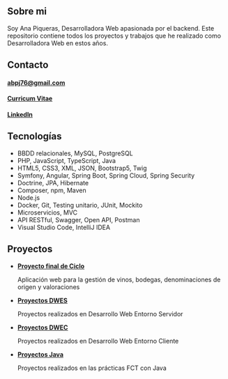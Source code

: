 ## Sobre mi
Soy Ana Piqueras, Desarrolladora Web apasionada por el backend. Este repositorio contiene todos los proyectos y trabajos que he realizado como Desarrolladora Web en estos años.
## Contacto
#### abpj76@gmail.com
#### [Curricum Vitae](CV_ANA.pdf)
#### [LinkedIn](https://www.linkedin.com/in/ana-piqueras-3245b428b/)
## Tecnologías
- BBDD relacionales, MySQL, PostgreSQL
- PHP, JavaScript, TypeScript, Java
- HTML5, CSS3, XML, JSON, Bootstrap5, Twig
- Symfony, Angular, Spring Boot, Spring Cloud, Spring Security
- Doctrine, JPA, Hibernate
- Composer, npm, Maven
- Node.js
- Docker, Git, Testing unitario, JUnit, Mockito
- Microservicios, MVC
- API RESTful, Swagger, Open API, Postman
- Visual Studio Code, IntelliJ IDEA
## Proyectos
<ul>
  <li><strong><a href="https://github.com/anapi76/Divino.git">Proyecto final de Ciclo</a></strong></li>
   <p>Aplicación web para la gestión de vinos, bodegas, denominaciones de origen y valoraciones</p>
  <li><strong><a href="https://github.com/anapi76/DWES.git">Proyectos DWES</a></strong></li>
   <p>Proyectos realizados en Desarrollo Web Entorno Servidor</p>
  <li><strong><a href="https://github.com/anapi76/DWEC.git">Proyectos DWEC</a></strong></li>
   <p>Proyectos realizados en Desarrollo Web Entorno Cliente</p>
  <li><strong><a href="https://github.com/anapi76/java_projects.git">Proyectos Java</a></strong></li>
   <p>Proyectos realizados en las prácticas FCT con Java</p>
</ul>


